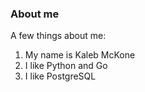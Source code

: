 ### About me

A few things about me:
1. My name is Kaleb McKone
2. I like Python and Go
3. I like PostgreSQL